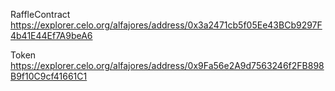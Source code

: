 RaffleContract
https://explorer.celo.org/alfajores/address/0x3a2471cb5f05Ee43BCb9297F4b41E44Ef7A9beA6

Token
https://explorer.celo.org/alfajores/address/0x9Fa56e2A9d7563246f2FB898B9f10C9cf41661C1